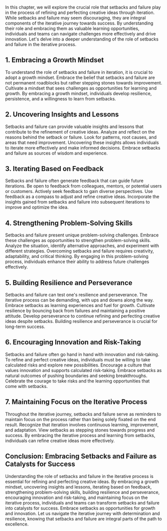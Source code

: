 
In this chapter, we will explore the crucial role that setbacks and failure play in the process of refining and perfecting creative ideas through iteration. While setbacks and failure may seem discouraging, they are integral components of the iterative journey towards success. By understanding their role and embracing them as valuable learning opportunities, individuals and teams can navigate challenges more effectively and drive innovation. Let's delve into a deeper understanding of the role of setbacks and failure in the iterative process.

1\. Embracing a Growth Mindset
-----------------------------

To understand the role of setbacks and failure in iteration, it is crucial to adopt a growth mindset. Embrace the belief that setbacks and failure are not permanent roadblocks but rather stepping stones towards improvement. Cultivate a mindset that sees challenges as opportunities for learning and growth. By embracing a growth mindset, individuals develop resilience, persistence, and a willingness to learn from setbacks.

2\. Uncovering Insights and Lessons
----------------------------------

Setbacks and failure can provide valuable insights and lessons that contribute to the refinement of creative ideas. Analyze and reflect on the reasons behind the setback or failure. Look for patterns, root causes, and areas that need improvement. Uncovering these insights allows individuals to iterate more effectively and make informed decisions. Embrace setbacks and failure as sources of wisdom and experience.

3\. Iterating Based on Feedback
------------------------------

Setbacks and failure often generate feedback that can guide future iterations. Be open to feedback from colleagues, mentors, or potential users or customers. Actively seek feedback to gain diverse perspectives. Use feedback as a compass to adjust and refine creative ideas. Incorporate the insights gained from setbacks and failure into subsequent iterations to improve and optimize the idea.

4\. Strengthening Problem-Solving Skills
---------------------------------------

Setbacks and failure present unique problem-solving challenges. Embrace these challenges as opportunities to strengthen problem-solving skills. Analyze the situation, identify alternative approaches, and experiment with different strategies. Overcoming setbacks and failure requires creativity, adaptability, and critical thinking. By engaging in this problem-solving process, individuals enhance their ability to address future challenges effectively.

5\. Building Resilience and Perseverance
---------------------------------------

Setbacks and failure can test one's resilience and perseverance. The iterative process can be demanding, with ups and downs along the way. Embrace setbacks as learning experiences and fuel for growth. Cultivate resilience by bouncing back from failures and maintaining a positive attitude. Develop perseverance to continue refining and perfecting creative ideas despite setbacks. Building resilience and perseverance is crucial for long-term success.

6\. Encouraging Innovation and Risk-Taking
-----------------------------------------

Setbacks and failure often go hand in hand with innovation and risk-taking. To refine and perfect creative ideas, individuals must be willing to take calculated risks and explore new possibilities. Encourage a culture that values innovation and supports calculated risk-taking. Embrace setbacks as natural outcomes of pushing boundaries and seeking breakthroughs. Celebrate the courage to take risks and the learning opportunities that come with setbacks.

7\. Maintaining Focus on the Iterative Process
---------------------------------------------

Throughout the iterative journey, setbacks and failure serve as reminders to maintain focus on the process rather than being solely fixated on the end result. Recognize that iteration involves continuous learning, improvement, and adaptation. View setbacks as stepping stones towards progress and success. By embracing the iterative process and learning from setbacks, individuals can refine creative ideas more effectively.

Conclusion: Embracing Setbacks and Failure as Catalysts for Success
-------------------------------------------------------------------

Understanding the role of setbacks and failure in the iterative process is essential for refining and perfecting creative ideas. By embracing a growth mindset, uncovering insights and lessons, iterating based on feedback, strengthening problem-solving skills, building resilience and perseverance, encouraging innovation and risk-taking, and maintaining focus on the iterative process, individuals and teams can transform setbacks and failure into catalysts for success. Embrace setbacks as opportunities for growth and innovation. Let us navigate the iterative journey with determination and resilience, knowing that setbacks and failure are integral parts of the path to excellence.
